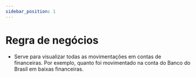 ```yaml
---
sidebar_position: 1
---
```


# Regra de negócios

- Serve para visualizar todas as movimentações em contas de financeiras. Por exemplo, quanto foi movimentado na conta do Banco do Brasil em baixas financeiras.
 
